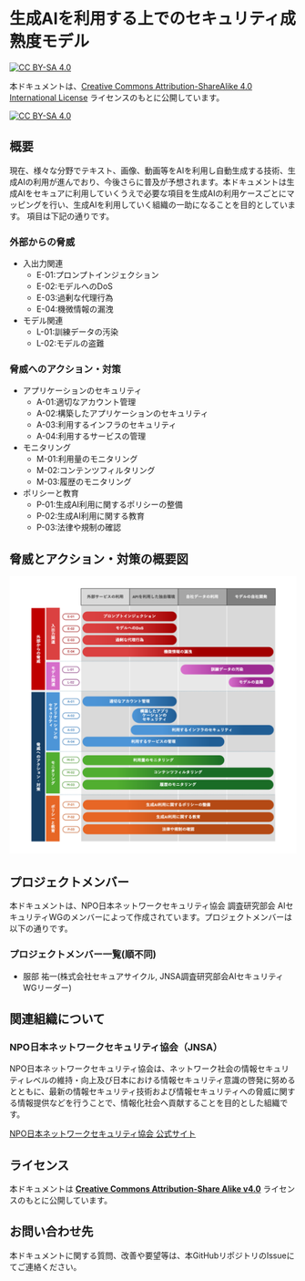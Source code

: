 # 生成AIを利用する上でのセキュリティ成熟度モデル
[![CC BY-SA 4.0][cc-by-sa-shield]][cc-by-sa]

本ドキュメントは、[Creative Commons Attribution-ShareAlike 4.0 International License][cc-by-sa] ライセンスのもとに公開しています。

[![CC BY-SA 4.0][cc-by-sa-image]][cc-by-sa]

[cc-by-sa]: http://creativecommons.org/licenses/by-sa/4.0/
[cc-by-sa-image]: https://licensebuttons.net/l/by-sa/4.0/88x31.png
[cc-by-sa-shield]: https://img.shields.io/badge/License-CC%20BY--SA%204.0-blue.svg

## 概要
現在、様々な分野でテキスト、画像、動画等をAIを利用し自動生成する技術、生成AIの利用が進んでおり、今後さらに普及が予想されます。本ドキュメントは生成AIをセキュアに利用していくうえで必要な項目を生成AIの利用ケースごとにマッピングを行い、生成AIを利用していく組織の一助になることを目的としています。
項目は下記の通りです。
### 外部からの脅威
* 入出力関連
  * E-01:プロンプトインジェクション
  * E-02:モデルへのDoS
  * E-03:過剰な代理行為
  * E-04:機微情報の漏洩
* モデル関連
  * L-01:訓練データの汚染
  * L-02:モデルの盗難
### 脅威へのアクション・対策
* アプリケーションのセキュリティ
  * A-01:適切なアカウント管理
  * A-02:構築したアプリケーションのセキュリティ
  * A-03:利用するインフラのセキュリティ
  * A-04:利用するサービスの管理
* モニタリング
  * M-01:利用量のモニタリング
  * M-02:コンテンツフィルタリング
  * M-03:履歴のモニタリング
* ポリシーと教育
  * P-01:生成AI利用に関するポリシーの整備
  * P-02:生成AI利用に関する教育
  * P-03:法律や規制の確認

## 脅威とアクション・対策の概要図
![](pptx/LLM_SEC.png)

## プロジェクトメンバー
本ドキュメントは、NPO日本ネットワークセキュリティ協会 調査研究部会 AIセキュリティWGのメンバーによって作成されています。プロジェクトメンバーは以下の通りです。

### プロジェクトメンバー一覧(順不同)
* 服部 祐一(株式会社セキュアサイクル, JNSA調査研究部会AIセキュリティWGリーダー)

## 関連組織について

### NPO日本ネットワークセキュリティ協会（JNSA）
NPO日本ネットワークセキュリティ協会は、ネットワーク社会の情報セキュリティレベルの維持・向上及び日本における情報セキュリティ意識の啓発に努めるとともに、最新の情報セキュリティ技術および情報セキュリティへの脅威に関する情報提供などを行うことで、情報化社会へ貢献することを目的とした組織です。

[NPO日本ネットワークセキュリティ協会 公式サイト](https://www.jnsa.org/) 

## ライセンス
本ドキュメントは **[Creative Commons Attribution-Share Alike v4.0](https://creativecommons.org/licenses/by-sa/4.0/)** ライセンスのもとに公開しています。

## お問い合わせ先
本ドキュメントに関する質問、改善や要望等は、本GitHubリポジトリのIssueにてご連絡ください。